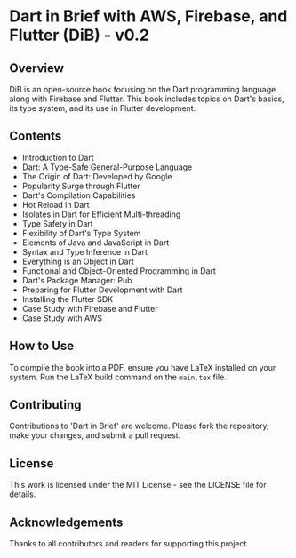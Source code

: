 # Dart in Brief with AWS, Firebase, and Flutter (DiB) - v0.2

## Overview
DiB is an open-source book focusing on the Dart programming language along with Firebase and Flutter. This book includes topics on Dart's basics, its type system, and its use in Flutter development.

## Contents
- Introduction to Dart
- Dart: A Type-Safe General-Purpose Language
- The Origin of Dart: Developed by Google
- Popularity Surge through Flutter
- Dart's Compilation Capabilities
- Hot Reload in Dart
- Isolates in Dart for Efficient Multi-threading
- Type Safety in Dart
- Flexibility of Dart's Type System
- Elements of Java and JavaScript in Dart
- Syntax and Type Inference in Dart
- Everything is an Object in Dart
- Functional and Object-Oriented Programming in Dart
- Dart's Package Manager: Pub
- Preparing for Flutter Development with Dart
- Installing the Flutter SDK
- Case Study with Firebase and Flutter
- Case Study with AWS

## How to Use
To compile the book into a PDF, ensure you have LaTeX installed on your system. Run the LaTeX build command on the `main.tex` file.

## Contributing
Contributions to 'Dart in Brief' are welcome. Please fork the repository, make your changes, and submit a pull request.

## License
This work is licensed under the MIT License - see the LICENSE file for details.

## Acknowledgements
Thanks to all contributors and readers for supporting this project.

